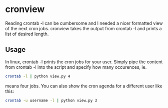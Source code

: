 # cronview
Reading crontab -l can be cumbersome and I needed a nicer formatted view of the next cron jobs. cronview takes the output from crontab -l and prints a list of desired length.  

## Usage
In linux, crontab -l prints the cron jobs for your user. Simply pipe the content from crontab -l into the script and specify how many occurences, ie.

```bash
crontab -l | python view.py 4
```
means four jobs.
You can also show the cron agenda for a different user like this:

```bash
crontab -u username -l | python view.py 3
```
